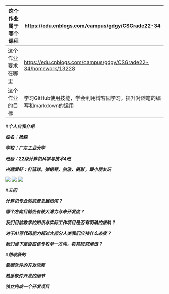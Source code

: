 |   这个作业属于哪个课程    |          https://edu.cnblogs.com/campus/gdgy/CSGrade22-34         |  
| ---- | ---- | 
|    这个作业要求在哪里     |   https://edu.cnblogs.com/campus/gdgy/CSGrade22-34/homework/13228 |
|    这个作业的目标         |    学习GitHub使用技能，学会利用博客园学习，提升对随笔的编写和markdown的运用      |


#***个人自我介绍***

***姓名：杨森***

***学校：广东工业大学***

***班级：22级计算机科学与技术4班***

***兴趣爱好：打篮球，弹钢琴，旅游，摄影，跟小朋友玩***

![](https://img2024.cnblogs.com/blog/3510856/202408/3510856-20240831151925032-1962493524.jpg)
![](https://img2024.cnblogs.com/blog/3510856/202408/3510856-20240831152137012-2138284332.jpg)
![](https://img2024.cnblogs.com/blog/3510856/202408/3510856-20240831152304433-2019978391.jpg)

#***五问***

***计算机专业的前景发展如何？***

***哪个方向目前仍有较大潜力与未开发度？***

***我们目前教学的知识与实际工作项目是否有明确的接轨？***

***对于AI写代码能力超过大部分人类我们应持什么态度？***

***我们当下是否应该专攻单一方向，将其研究渗透？***

#***想收获的***

***掌握软件的开发流程***

***熟悉软件开发的细节***

***独立完成一个开发项目***
